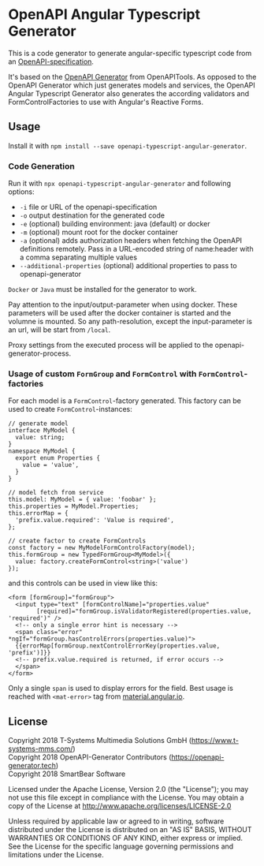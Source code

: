 # OpenAPI Angular Typescript Generator

This is a code generator to generate angular-specific typescript code from an [OpenAPI-specification](https://www.openapis.org/).

It's based on the [OpenAPI Generator](https://github.com/OpenAPITools/openapi-generator) from OpenAPITools. As opposed to the OpenAPI Generator which just generates models and services, the OpenAPI Angular Typescript Generator also generates the according validators and FormControlFactories to use with Angular's Reactive Forms.

## Usage

Install it with `npm install --save openapi-typescript-angular-generator`.

### Code Generation

Run it with `npx openapi-typescript-angular-generator` and following options:

- `-i` file or URL of the openapi-specification
- `-o` output destination for the generated code
- `-e` (optional) building environment: java (default) or docker
- `-m` (optional) mount root for the docker container
- `-a` (optional) adds authorization headers when fetching the OpenAPI definitions
  remotely. Pass in a URL-encoded string of name:header with a comma
  separating multiple values
- `--additional-properties` (optional) additional properties to pass to openapi-generator

`Docker` or `Java` must be installed for the generator to work.

Pay attention to the input/output-parameter when using docker. These parameters will be used after the docker container is started and the volumne is mounted. So any path-resolution, except the input-parameter is an url, will be start from `/local`.

Proxy settings from the executed process will be applied to the openapi-generator-process.

### Usage of custom `FormGroup` and `FormControl` with `FormControl`-factories

For each model is a `FormControl`-factory generated. This factory can be used to create `FormControl`-instances:

```
// generate model
interface MyModel {
  value: string;
}
namespace MyModel {
  export enum Properties {
    value = 'value',
  }
}

// model fetch from service
this.model: MyModel = { value: 'foobar' };
this.properties = MyModel.Properties;
this.errorMap = {
  'prefix.value.required': 'Value is required',
};

// create factor to create FormControls
const factory = new MyModelFormControlFactory(model);
this.formGroup = new TypedFormGroup<MyModel>({
  value: factory.createFormControl<string>('value')
});
```

and this controls can be used in view like this:

```
<form [formGroup]="formGroup">
  <input type="text" [formControlName]="properties.value"
        [required]="formGroup.isValidatorRegistered(properties.value, 'required')" />
  <!-- only a single error hint is necessary -->
  <span class="error" *ngIf="formGroup.hasControlErrors(properties.value)">
  {{errorMap[formGroup.nextControlErrorKey(properties.value, 'prefix')]}}
  <!-- prefix.value.required is returned, if error occurs -->
  </span>
</form>
```

Only a single `span` is used to display errors for the field. Best usage is reached with `<mat-error>` tag from [material.angular.io](https://material.angular.io).

## License

Copyright 2018 T-Systems Multimedia Solutions GmbH (https://www.t-systems-mms.com/)<br>
Copyright 2018 OpenAPI-Generator Contributors (https://openapi-generator.tech)<br>
Copyright 2018 SmartBear Software

Licensed under the Apache License, Version 2.0 (the "License");
you may not use this file except in compliance with the License.
You may obtain a copy of the License at http://www.apache.org/licenses/LICENSE-2.0

Unless required by applicable law or agreed to in writing, software
distributed under the License is distributed on an "AS IS" BASIS,
WITHOUT WARRANTIES OR CONDITIONS OF ANY KIND, either express or implied.
See the License for the specific language governing permissions and
limitations under the License.
